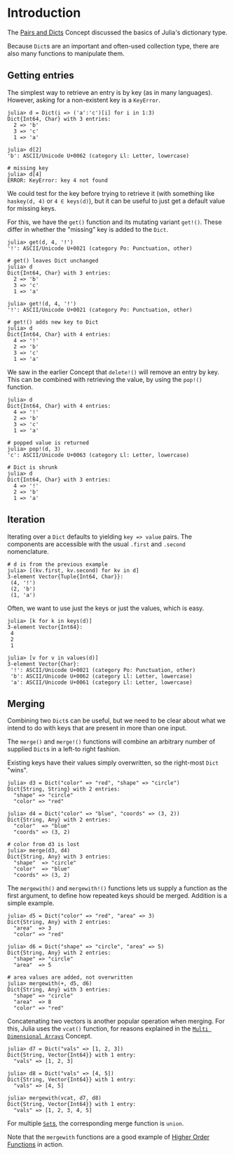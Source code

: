 # Introduction

The [Pairs and Dicts][pairs-dicts] Concept discussed the basics of Julia's dictionary type.

Because `Dict`s are an important and often-used collection type, there are also many functions to manipulate them.

## Getting entries

The simplest way to retrieve an entry is by key (as in many languages).
However, asking for a non-existent key is a `KeyError`.

```julia-repl
julia> d = Dict(i => ('a':'c')[i] for i in 1:3)
Dict{Int64, Char} with 3 entries:
  2 => 'b'
  3 => 'c'
  1 => 'a'

julia> d[2]
'b': ASCII/Unicode U+0062 (category Ll: Letter, lowercase)

# missing key
julia> d[4]
ERROR: KeyError: key 4 not found
```

We could test for the key before trying to retrieve it (with something like `haskey(d, 4)` or `4 ∈ keys(d)`), but it can be useful to just get a default value for missing keys.

For this, we have the `get()` function and its mutating variant `get!()`.
These differ in whether the "missing" key is added to the `Dict`.

```julia-repl
julia> get(d, 4, '!')
'!': ASCII/Unicode U+0021 (category Po: Punctuation, other)

# get() leaves Dict unchanged
julia> d
Dict{Int64, Char} with 3 entries:
  2 => 'b'
  3 => 'c'
  1 => 'a'

julia> get!(d, 4, '!')
'!': ASCII/Unicode U+0021 (category Po: Punctuation, other)

# get!() adds new key to Dict
julia> d
Dict{Int64, Char} with 4 entries:
  4 => '!'
  2 => 'b'
  3 => 'c'
  1 => 'a'
```

We saw in the earlier Concept that `delete!()` will remove an entry by key.
This can be combined with retrieving the value, by using the `pop!()` function.

```julia-repl
julia> d
Dict{Int64, Char} with 4 entries:
  4 => '!'
  2 => 'b'
  3 => 'c'
  1 => 'a'

# popped value is returned
julia> pop!(d, 3)
'c': ASCII/Unicode U+0063 (category Ll: Letter, lowercase)

# Dict is shrunk
julia> d
Dict{Int64, Char} with 3 entries:
  4 => '!'
  2 => 'b'
  1 => 'a'
```

## Iteration

Iterating over a `Dict` defaults to yielding `key => value` pairs.
The components are accessible with the usual `.first` and `.second` nomenclature.

```julia-repl
# d is from the previous example
julia> [(kv.first, kv.second) for kv in d]
3-element Vector{Tuple{Int64, Char}}:
 (4, '!')
 (2, 'b')
 (1, 'a')
```

Often, we want to use just the keys or just the values, which is easy.

```juliajulia> [k for k in keys(d)]
julia> [k for k in keys(d)]
3-element Vector{Int64}:
 4
 2
 1

julia> [v for v in values(d)]
3-element Vector{Char}:
 '!': ASCII/Unicode U+0021 (category Po: Punctuation, other)
 'b': ASCII/Unicode U+0062 (category Ll: Letter, lowercase)
 'a': ASCII/Unicode U+0061 (category Ll: Letter, lowercase)
```

## Merging

Combining two `Dict`s can be useful, but we need to be clear about what we intend to do with keys that are present in more than one input.

The `merge()` and `merge!()` functions will combine an arbitrary number of supplied `Dict`s in a left-to right fashion.

Existing keys have their values simply overwritten, so the right-most `Dict` "wins".

```julia-repl
julia> d3 = Dict("color" => "red", "shape" => "circle")
Dict{String, String} with 2 entries:
  "shape" => "circle"
  "color" => "red"

julia> d4 = Dict("color" => "blue", "coords" => (3, 2))
Dict{String, Any} with 2 entries:
  "color"  => "blue"
  "coords" => (3, 2)

# color from d3 is lost
julia> merge(d3, d4)
Dict{String, Any} with 3 entries:
  "shape"  => "circle"
  "color"  => "blue"
  "coords" => (3, 2)
```

The `mergewith()` and `mergewith!()` functions lets us supply a function as the first argument, to define how repeated keys should be merged.
Addition is a simple example.

```julia-repl
julia> d5 = Dict("color" => "red", "area" => 3)
Dict{String, Any} with 2 entries:
  "area"  => 3
  "color" => "red"

julia> d6 = Dict("shape" => "circle", "area" => 5)
Dict{String, Any} with 2 entries:
  "shape" => "circle"
  "area"  => 5

# area values are added, not overwritten
julia> mergewith(+, d5, d6)
Dict{String, Any} with 3 entries:
  "shape" => "circle"
  "area"  => 8
  "color" => "red"
```

Concatenating two vectors is another popular operation when merging.
For this, Julia uses the `vcat()` function, for reasons explained in the [`Multi Dimensional Arrays`][multidim] Concept.

```julia-repl
julia> d7 = Dict("vals" => [1, 2, 3])
Dict{String, Vector{Int64}} with 1 entry:
  "vals" => [1, 2, 3]

julia> d8 = Dict("vals" => [4, 5])
Dict{String, Vector{Int64}} with 1 entry:
  "vals" => [4, 5]

julia> mergewith(vcat, d7, d8)
Dict{String, Vector{Int64}} with 1 entry:
  "vals" => [1, 2, 3, 4, 5]
```

For multiple [`Set`s][sets], the corresponding merge function is `union`.

Note that the `mergewith` functions are a good example of [Higher Order Functions][hof] in action.


[pairs-dicts]: https://exercism.org/tracks/julia/concepts/pairs-and-dicts
[multidim]: https://exercism.org/tracks/julia/concepts/multi-dimensional-arrays
[sets]: https://exercism.org/tracks/julia/concepts/sets
[hof]: https://exercism.org/tracks/julia/concepts/higher-order-functions
